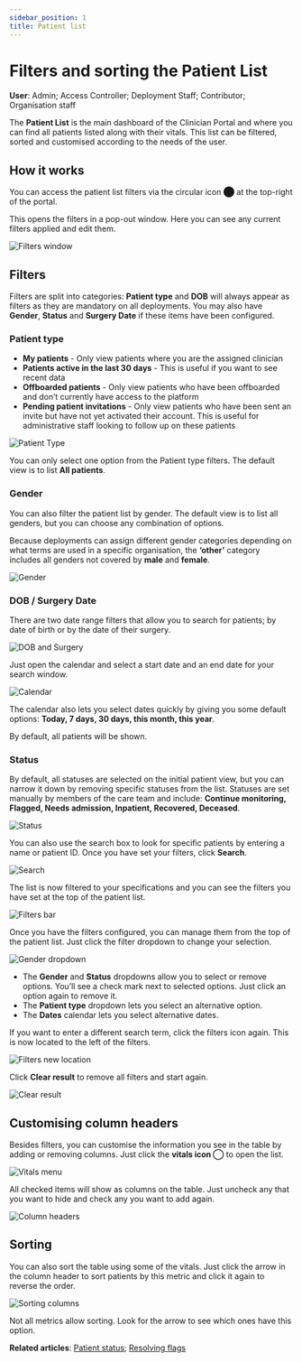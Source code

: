 ```yaml
---
sidebar_position: 1
title: Patient list
---
```

# Filters and sorting the Patient List
**User**: Admin; Access Controller; Deployment Staff; Contributor; Organisation staff

The **Patient List** is the main dashboard of the Clinician Portal and where you can find all patients listed along with their vitals. This list can be filtered, sorted and customised according to the needs of the user. 
## How it works​
You can access the patient list filters via the circular icon ⬤ at the top-right of the portal.

This opens the filters in a pop-out window. Here you can see any current filters applied and edit them.

![Filters window](./assets/PatientList01.png)

## Filters
Filters are split into categories: **Patient type** and **DOB** will always appear as filters as they are mandatory on all deployments. You may also have **Gender**, **Status** and **Surgery Date** if these items have been configured.

### Patient type 
- **My patients** - Only view patients where you are the assigned clinician
- **Patients active in the last 30 days** - This is useful if you want to see recent data
- **Offboarded patients** - Only view patients who have been offboarded and don’t currently have access to the platform
- **Pending patient invitations** - Only view patients who have been sent an invite but have not yet activated their account. This is useful for administrative staff looking to follow up on these patients

![Patient Type](./assets/PatientList02.png)

You can only select one option from the Patient type filters. The default view is to list **All patients**.
### Gender
You can also filter the patient list by gender. The default view is to list all genders, but you can choose any combination of options. 

Because deployments can assign different gender categories depending on what terms are used in a specific organisation, the **‘other’** category includes all genders not covered by **male** and **female**.

![Gender](./assets/PatientList03.png)

### DOB / Surgery Date
There are two date range filters that allow you to search for patients; by date of birth or by the date of their surgery.

![DOB and Surgery](./assets/PatientList04.png)

Just open the calendar and select a start date and an end date for your search window.

![Calendar](./assets/PatientList05.png)

The calendar also lets you select dates quickly by giving you some default options: **Today, 7 days, 30 days, this month, this year**.

By default, all patients will be shown.
### Status
By default, all statuses are selected on the initial patient view, but you can narrow it down by removing specific statuses from the list. Statuses are set manually by members of the care team and include: **Continue monitoring, Flagged, Needs admission, Inpatient, Recovered, Deceased**.

![Status](./assets/PatientList06.png)

You can also use the search box to look for specific patients by entering a name or patient ID. Once you have set your filters, click **Search**.

![Search](./assets/PatientList07.png)

The list is now filtered to your specifications and you can see the filters you have set at the top of the patient list.

![Filters bar](./assets/PatientList08.png)

Once you have the filters configured, you can manage them from the top of the patient list. Just click the filter dropdown to change your selection. 

![Gender dropdown](./assets/PatientList09.png)

- The **Gender** and **Status** dropdowns allow you to select or remove options. You’ll see a check mark next to selected options. Just click an option again to remove it.
- The **Patient type** dropdown lets you select an alternative option.
- The **Dates** calendar lets you select alternative dates. 

If you want to enter a different search term, click the filters icon again. This is now located to the left of the filters.

![Filters new location](./assets/PatientList10.png)

Click **Clear result** to remove all filters and start again.

![Clear result](./assets/PatientList11.png)

## Customising column headers
Besides filters, you can customise the information you see in the table by adding or removing columns.
Just click the **vitals icon ◯** to open the list. 

![Vitals menu](./assets/PatientList12.png)

All checked items will show as columns on the table. Just uncheck any that you want to hide and check any you want to add again.

![Column headers](./assets/PatientList13.png)

## Sorting
You can also sort the table using some of the vitals. Just click the arrow in the column header to sort patients by this metric and click it again to reverse the order.

![Sorting columns](./assets/PatientList14.png)

Not all metrics allow sorting. Look for the arrow to see which ones have this option.

**Related articles**: [Patient status](./patient-status.md); [Resolving flags](./resolving-flags.md)
